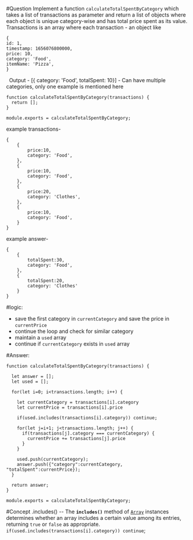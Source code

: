#Question Implement a function `calculateTotalSpentByCategory` which takes a list of transactions as parameter and return a list of objects where each object is unique category-wise and has total price spent as its value.
Transactions is an array where each transaction - an object like

```
{
id: 1,
timestamp: 1656076800000,
price: 10,
category: 'Food',
itemName: 'Pizza',
}
```

  Output - [{ category: 'Food', totalSpent: 10}]  - Can have multiple categories, only one example is mentioned here
  
```
function calculateTotalSpentByCategory(transactions) {
  return [];
}

module.exports = calculateTotalSpentByCategory;
```


example transactions-

	{
		{
			price:10,
			category: 'Food',
		},
		{
			price:10,
			category: 'Food',
		},
		{
			price:20,
			category: 'Clothes',
		},
		{
			price:10,
			category: 'Food',
		}
	}

example answer-

	{
		{
			totalSpent:30,
			category: 'Food',
		},
		{
			totalSpent:20,
			category: 'Clothes'
		}
	}


#logic:  
- save the first category in `currentCategory` and save the price in `currentPrice` 
- continue the loop and check for similar category
- maintain a `used` array
- continue if `currentCategory` exists in `used` array 

#Answer:
```
function calculateTotalSpentByCategory(transactions) {

  let answer = [];
  let used = [];

  for(let i=0; i<transactions.length; i++) {

    let currentCategory = transactions[i].category
    let currentPrice = transactions[i].price  

    if(used.includes(transactions[i].category)) continue;  

    for(let j=i+1; j<transactions.length; j++) {
      if(transactions[j].category === currentCategory) {
        currentPrice += transactions[j].price
      }
    }

    used.push(currentCategory);
	answer.push({"category":currentCategory, "totalSpent":currentPrice});
  }
  
  return answer;
}

module.exports = calculateTotalSpentByCategory;
```

#Concept 
.includes() -- The **`includes()`** method of [`Array`](https://developer.mozilla.org/en-US/docs/Web/JavaScript/Reference/Global_Objects/Array) instances determines whether an array includes a certain value among its entries, returning `true` or `false` as appropriate. 
    `if(used.includes(transactions[i].category)) continue`;
    